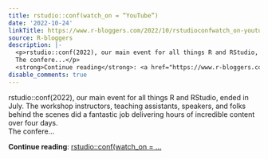 ```yaml
---
title: rstudio::conf(watch_on = “YouTube”)
date: '2022-10-24'
linkTitle: https://www.r-bloggers.com/2022/10/rstudioconfwatch_on-youtube/
source: R-bloggers
description: |-
  <p>rstudio::conf(2022), our main event for all things R and RStudio, ended in July. The workshop instructors, teaching assistants, speakers, and folks behind the scenes did a fantastic job delivering hours of incredible content over four days.<br />
  The confere...</p>
  <strong>Continue reading</strong>: <a href="https://www.r-bloggers.com/2022/10/rstudioconfwatch_on-youtube/">rstudio::conf(watch_on = ...
disable_comments: true
---
```

<p>rstudio::conf(2022), our main event for all things R and RStudio, ended in July. The workshop instructors, teaching assistants, speakers, and folks behind the scenes did a fantastic job delivering hours of incredible content over four days.<br />
The confere...</p>
<strong>Continue reading</strong>: <a href="https://www.r-bloggers.com/2022/10/rstudioconfwatch_on-youtube/">rstudio::conf(watch_on = ...